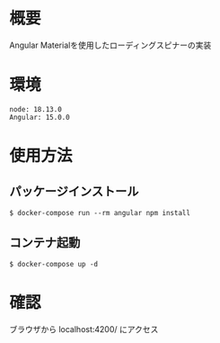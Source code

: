 # 概要
Angular Materialを使用したローディングスピナーの実装

# 環境
```
node: 18.13.0
Angular: 15.0.0
```

# 使用方法
## パッケージインストール
```
$ docker-compose run --rm angular npm install
```

## コンテナ起動
```
$ docker-compose up -d
```

# 確認
ブラウザから localhost:4200/ にアクセス
